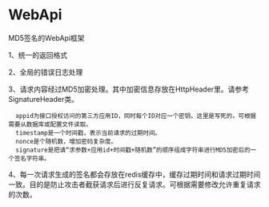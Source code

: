 # WebApi
MD5签名的WebApi框架

1、统一的返回格式

2、全局的错误日志处理

3、请求内容经过MD5加密处理。其中加密信息存放在HttpHeader里。请参考SignatureHeader类。

      appid为接口授权访问的第三方应用ID，同时每个ID对应一个密钥。这里是写死的，可根据需要从数据库或配置文件读取。
      timestamp是一个时间戳，表示当前请求的过期时间。
      nonce是个随机数，增加密码复杂度。
      signature是把请“求参数+应用id+时间戳+随机数”的顺序组成字符串进行MD5加密后的一个签名字符串。
      
 4、每一次请求生成的签名都会存放在redis缓存中，缓存过期时间和请求过期时间一致。目的是防止攻击者截获请求后进行反复请求。可根据需要修改允许重复请求的次数。
